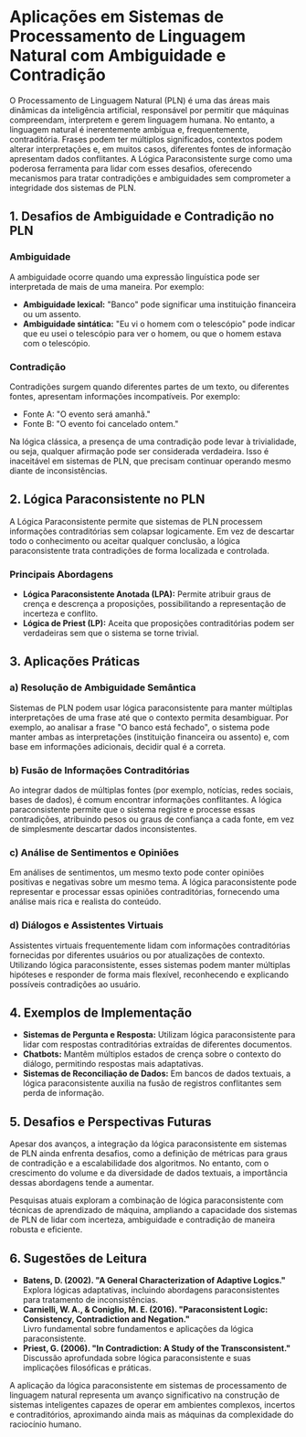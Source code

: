 
# Aplicações em Sistemas de Processamento de Linguagem Natural com Ambiguidade e Contradição

O Processamento de Linguagem Natural (PLN) é uma das áreas mais dinâmicas da inteligência artificial, responsável por permitir que máquinas compreendam, interpretem e gerem linguagem humana. No entanto, a linguagem natural é inerentemente ambígua e, frequentemente, contraditória. Frases podem ter múltiplos significados, contextos podem alterar interpretações e, em muitos casos, diferentes fontes de informação apresentam dados conflitantes. A Lógica Paraconsistente surge como uma poderosa ferramenta para lidar com esses desafios, oferecendo mecanismos para tratar contradições e ambiguidades sem comprometer a integridade dos sistemas de PLN.

## 1. Desafios de Ambiguidade e Contradição no PLN

### Ambiguidade

A ambiguidade ocorre quando uma expressão linguística pode ser interpretada de mais de uma maneira. Por exemplo:

- **Ambiguidade lexical:** "Banco" pode significar uma instituição financeira ou um assento.
- **Ambiguidade sintática:** "Eu vi o homem com o telescópio" pode indicar que eu usei o telescópio para ver o homem, ou que o homem estava com o telescópio.

### Contradição

Contradições surgem quando diferentes partes de um texto, ou diferentes fontes, apresentam informações incompatíveis. Por exemplo:

- Fonte A: "O evento será amanhã."
- Fonte B: "O evento foi cancelado ontem."

Na lógica clássica, a presença de uma contradição pode levar à trivialidade, ou seja, qualquer afirmação pode ser considerada verdadeira. Isso é inaceitável em sistemas de PLN, que precisam continuar operando mesmo diante de inconsistências.

## 2. Lógica Paraconsistente no PLN

A Lógica Paraconsistente permite que sistemas de PLN processem informações contraditórias sem colapsar logicamente. Em vez de descartar todo o conhecimento ou aceitar qualquer conclusão, a lógica paraconsistente trata contradições de forma localizada e controlada.

### Principais Abordagens

- **Lógica Paraconsistente Anotada (LPA):** Permite atribuir graus de crença e descrença a proposições, possibilitando a representação de incerteza e conflito.
- **Lógica de Priest (LP):** Aceita que proposições contraditórias podem ser verdadeiras sem que o sistema se torne trivial.

## 3. Aplicações Práticas

### a) Resolução de Ambiguidade Semântica

Sistemas de PLN podem usar lógica paraconsistente para manter múltiplas interpretações de uma frase até que o contexto permita desambiguar. Por exemplo, ao analisar a frase "O banco está fechado", o sistema pode manter ambas as interpretações (instituição financeira ou assento) e, com base em informações adicionais, decidir qual é a correta.

### b) Fusão de Informações Contraditórias

Ao integrar dados de múltiplas fontes (por exemplo, notícias, redes sociais, bases de dados), é comum encontrar informações conflitantes. A lógica paraconsistente permite que o sistema registre e processe essas contradições, atribuindo pesos ou graus de confiança a cada fonte, em vez de simplesmente descartar dados inconsistentes.

### c) Análise de Sentimentos e Opiniões

Em análises de sentimentos, um mesmo texto pode conter opiniões positivas e negativas sobre um mesmo tema. A lógica paraconsistente pode representar e processar essas opiniões contraditórias, fornecendo uma análise mais rica e realista do conteúdo.

### d) Diálogos e Assistentes Virtuais

Assistentes virtuais frequentemente lidam com informações contraditórias fornecidas por diferentes usuários ou por atualizações de contexto. Utilizando lógica paraconsistente, esses sistemas podem manter múltiplas hipóteses e responder de forma mais flexível, reconhecendo e explicando possíveis contradições ao usuário.

## 4. Exemplos de Implementação

- **Sistemas de Pergunta e Resposta:** Utilizam lógica paraconsistente para lidar com respostas contraditórias extraídas de diferentes documentos.
- **Chatbots:** Mantêm múltiplos estados de crença sobre o contexto do diálogo, permitindo respostas mais adaptativas.
- **Sistemas de Reconciliação de Dados:** Em bancos de dados textuais, a lógica paraconsistente auxilia na fusão de registros conflitantes sem perda de informação.

## 5. Desafios e Perspectivas Futuras

Apesar dos avanços, a integração da lógica paraconsistente em sistemas de PLN ainda enfrenta desafios, como a definição de métricas para graus de contradição e a escalabilidade dos algoritmos. No entanto, com o crescimento do volume e da diversidade de dados textuais, a importância dessas abordagens tende a aumentar.

Pesquisas atuais exploram a combinação de lógica paraconsistente com técnicas de aprendizado de máquina, ampliando a capacidade dos sistemas de PLN de lidar com incerteza, ambiguidade e contradição de maneira robusta e eficiente.

## 6. Sugestões de Leitura

- **Batens, D. (2002). "A General Characterization of Adaptive Logics."**  
  Explora lógicas adaptativas, incluindo abordagens paraconsistentes para tratamento de inconsistências.
- **Carnielli, W. A., & Coniglio, M. E. (2016). "Paraconsistent Logic: Consistency, Contradiction and Negation."**  
  Livro fundamental sobre fundamentos e aplicações da lógica paraconsistente.
- **Priest, G. (2006). "In Contradiction: A Study of the Transconsistent."**  
  Discussão aprofundada sobre lógica paraconsistente e suas implicações filosóficas e práticas.



A aplicação da lógica paraconsistente em sistemas de processamento de linguagem natural representa um avanço significativo na construção de sistemas inteligentes capazes de operar em ambientes complexos, incertos e contraditórios, aproximando ainda mais as máquinas da complexidade do raciocínio humano.

